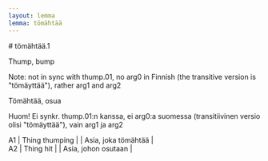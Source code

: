 ```yaml
---
layout: lemma
lemma: tömähtää
---
```


<div class="sense">
# <span class="sensename">tömähtää.1</span>

<span class="description">Thump, bump</span>

Note: not in sync with thump.01, no arg0 in Finnish (the transitive version is "tömäyttää"), rather arg1 and arg2

<span class="description">Tömähtää, osua</span>

Huom! Ei synkr. thump.01:n kanssa, ei arg0:a suomessa (transitiivinen versio olisi "tömäyttää"), vain arg1 ja arg2

A1 | Thing thumping |   | Asia, joka tömähtää |  
A2 | Thing hit |   | Asia, johon osutaan |  

</div>

